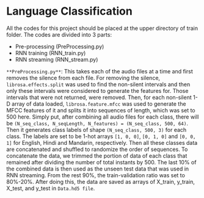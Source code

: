 # Language Classification
All the codes for this project should be placed at the upper directory of train folder. The codes are divided into 3 parts:
- Pre-processing (PreProcessing.py)
- RNN training (RNN_train.py)
- RNN streaming (RNN_stream.py)
  
`**PreProcessing.py**`:
This takes each of the audio files at a time and first removes the silence from each file. For removing the silence, `librosa.effects.split` was used to find the non-silent intervals and then only these intervals were considered to generate the features for. Those intervals that were not returned, were removed. Then, for each non-silent 1-D array of data loaded, `librosa.feature.mfcc` was used to generate the MFCC features of it and splits it into sequences of length, which was set to 500 here. Simply put, after combining all audio files for each class, there will be `(N_seq_class, N_seqLength, N_features) = (N_seq_class, 500, 64)`. Then it generates class labels of shape `(N_seq_class, 500, 3)` for each class. The labels are set to be 1-hot arrays `[1, 0, 0]`, `[0, 1, 0]` and `[0, 0, 1]` for English, Hindi and Mandarin, respectively.
Then all these classes data are concatenated and shuffled to randomize the order of sequences. To concatenate the data, we trimmed the portion of data of each class that remained after dividing the number of total instants by 500. The last 10% of the combined data is then used as the unseen test data that was used in RNN streaming. From the rest 90%, the train-validation ratio was set to 80%-20%. After doing this, the data are saved as arrays of X_train, y_train, X_test, and y_test in `Data.hd5 file`.
